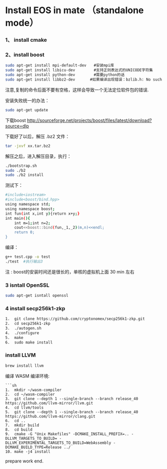 
# Install EOS in mate （standalone mode）

### 1、 install cmake 
### 2、install boost
```sh
sudo apt-get install mpi-default-dev　　#安装mpi库  
sudo apt-get install libicu-dev　　　　　#支持正则表达式的UNICODE字符集   
sudo apt-get install python-dev　　　　　#需要python的话  
sudo apt-get install libbz2-dev　　　　#如果编译出现错误：bzlib.h: No such file or directory
```
注意,复制的命令后面不要有空格，这样会导致一个无法定位软件包的错误.

安装失败统一的办法：
```sh
sudo apt-get update
```
下载boost
http://sourceforge.net/projects/boost/files/latest/download?source=dlp

下载好了以后，解压 .bz2 文件：
```sh
tar -jxvf xx.tar.bz2
```
解压之后，进入解压目录，执行：
```sh
./bootstrap.sh
sudo ./b2
sudo ./b2 install
```
测试下：
```sh
#include<iostream>
#include<boost/bind.hpp>
using namespace std;
using namespace boost;
int fun(int x,int y){return x+y;}
int main(){
    int m=1;int n=2;
    cout<<boost::bind(fun,_1,_2)(m,n)<<endl;
    return 0;
}
```
编译：
```sh
g++ test.cpp -o test
./test  #执行输出3
```

注 : boost的安装时间还是很长的，单核的虚拟机上面 30 min 左右

### 3 isntall OpenSSL
```sh
sudo apt-get isntall openssl
```
### 4 install secp256k1-zkp
```sh
1.  git	clone https://github.com/cryptonomex/secp256k1-zkp.git	
2.  cd secp256k1-zkp	
3.  ./autogen.sh	
4.  ./configure	
5.  make	
6.  sudo make install
```
### install LLVM
```sh
brew install llvm	
```
编译 WASM 编译环境:
```
```sh
1.  mkdir ~/wasm-compiler
2.  cd ~/wasm-compiler
3.  git clone --depth 1 --single-branch --branch release_40 https://github.com/llvm-mirror/llvm.git
4.  cd llvm/tools
5.  git clone --depth 1 --single-branch --branch release_40 https://github.com/llvm-mirror/clang.git
6.  cd ..
7.  mkdir build	
8.  cd build	
9.  cmake -G "Unix Makefiles" -DCMAKE_INSTALL_PREFIX=.. -DLLVM_TARGETS_TO_BUILD= -DLLVM_EXPERIMENTAL_TARGETS_TO_BUILD=WebAssembly -DCMAKE_BUILD_TYPE=Release ../	
10. make -j4 install
```
prepare work end.

